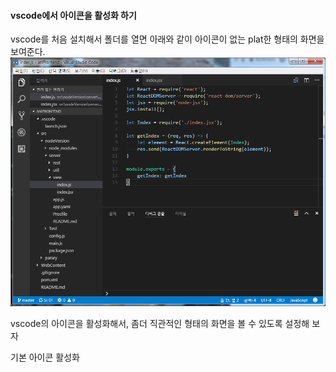 #### vscode에서 아이콘을 활성화 하기

vscode를 처음 설치해서 폴더를 열면 아래와 같이 아이콘이 없는 plat한 형태의 화면을 보여준다.![](/assets/vscode-noicon.png)

vscode의 아이콘을 활성화해서, 좀더 직관적인 형태의 화면을 볼 수 있도록 설정해 보자

기본 아이콘 활성화

